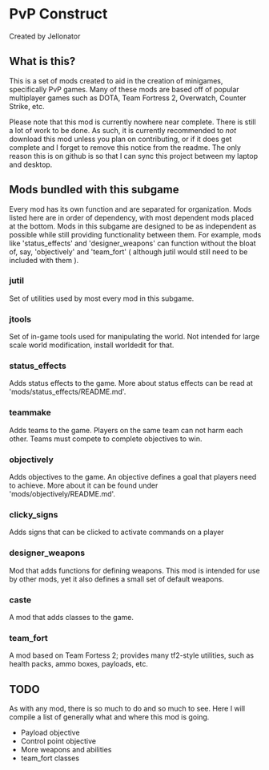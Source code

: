 PvP Construct
=============

Created by Jellonator

What is this?
-------------
This is a set of mods created to aid in the creation of minigames,
specifically PvP games. Many of these mods are based off of popular multiplayer
games such as DOTA, Team Fortress 2, Overwatch, Counter Strike, etc.

Please note that this mod is currently nowhere near complete. There is still a
lot of work to be done. As such, it is currently recommended to *not* download
this mod unless you plan on contributing, or if it does get complete and I
forget to remove this notice from the readme. The only reason this is on github
is so that I can sync this project between my laptop and desktop.

Mods bundled with this subgame
------------------------------
Every mod has its own function and are separated for organization. Mods listed
here are in order of dependency, with most dependent mods placed at the bottom.
Mods in this subgame are designed to be as independent as possible while still
providing functionality between them. For example, mods like 'status_effects'
and 'designer_weapons' can function without the bloat of, say, 'objectively'
and 'team_fort' ( although jutil would still need to be included with them ).

### jutil
Set of utilities used by most every mod in this subgame.

### jtools
Set of in-game tools used for manipulating the world. Not intended for large
scale world modification, install worldedit for that.

### status_effects
Adds status effects to the game. More about status effects can be read at
'mods/status_effects/README.md'.

### teammake
Adds teams to the game. Players on the same team can not harm each other.
Teams must compete to complete objectives to win.

### objectively
Adds objectives to the game. An objective defines a goal that players need to
achieve. More about it can be found under 'mods/objectively/README.md'.

### clicky_signs
Adds signs that can be clicked to activate commands on a player

### designer_weapons
Mod that adds functions for defining weapons. This mod is intended for use by
other mods, yet it also defines a small set of default weapons.

### caste
A mod that adds classes to the game.

### team_fort
A mod based on Team Fortess 2; provides many tf2-style utilities, such as
health packs, ammo boxes, payloads, etc.

TODO
----
As with any mod, there is so much to do and so much to see. Here I will compile
a list of generally what and where this mod is going.

 - Payload objective
 - Control point objective
 - More weapons and abilities
 - team_fort classes
